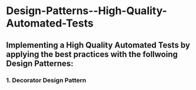 # Design-Patterns--High-Quality-Automated-Tests

## Implementing a High Quality Automated Tests by applying the best practices with the follwoing Design Patternes:
### 1. Decorator Design Pattern
